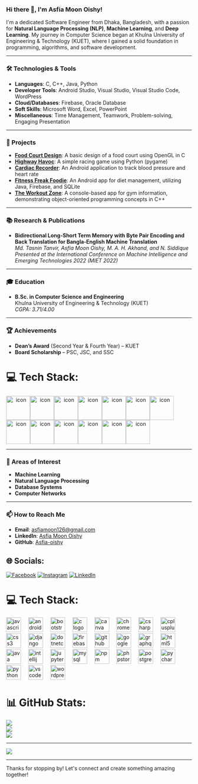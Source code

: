 ### Hi there 👋, I'm Asfia Moon Oishy!


I'm a dedicated Software Engineer from Dhaka, Bangladesh, with a passion for **Natural Language Processing (NLP)**, **Machine Learning**, and **Deep Learning**. My journey in Computer Science began at Khulna University of Engineering & Technology (KUET), where I gained a solid foundation in programming, algorithms, and software development.


---


### 🛠️ Technologies & Tools


- **Languages**: C, C++, Java, Python
- **Developer Tools**: Android Studio, Visual Studio, Visual Studio Code, WordPress
- **Cloud/Databases**: Firebase, Oracle Database
- **Soft Skills**: Microsoft Word, Excel, PowerPoint
- **Miscellaneous**: Time Management, Teamwork, Problem-solving, Engaging Presentation


---


### 🚀 Projects


- **[Food Court Design](https://github.com/Asfia-oishy/FoodCourt)**: A basic design of a food court using OpenGL in C
- **[Highway Havoc](https://github.com/Asfia-oishy/Highway-Havoc)**: A simple racing game using Python (pygame)
- **[Cardiac Recorder](https://github.com/tanvir18009/CardiacRecorder_007_009)**: An Android application to track blood pressure and heart rate
- **[Fitness Freak Foodie](https://github.com/Asfia-oishy/FitnessFreakFoodie)**: An Android app for diet management, utilizing Java, Firebase, and SQLite
- **[The Workout Zone](https://github.com/Asfia-oishy/TheWorkOutZone)**: A console-based app for gym information, demonstrating object-oriented programming concepts in C++


---


### 📚 Research & Publications


- **Bidirectional Long-Short Term Memory with Byte Pair Encoding and Back Translation for Bangla-English Machine Translation**  
  _Md. Tasnin Tanvir, Asfia Moon Oishy, M. A. H. Akhand, and N. Siddique_  
  _Presented at the International Conference on Machine Intelligence and Emerging Technologies 2022 (MIET 2022)_


---


### 🎓 Education


- **B.Sc. in Computer Science and Engineering**  
  Khulna University of Engineering & Technology (KUET)  
  _CGPA: 3.71/4.00_


---


### 🏆 Achievements


- **Dean’s Award** (Second Year & Fourth Year) – KUET
- **Board Scholarship** – PSC, JSC, and SSC


# 💻 Tech Stack:


###


<div align="center">
<div style="display: flex; align-items: flex-start;"><img src="https://techstack-generator.vercel.app/js-icon.svg" alt="icon" width="65" height="65" /><img src="https://techstack-generator.vercel.app/cpp-icon.svg" alt="icon" width="65" height="65" /><img src="https://techstack-generator.vercel.app/csharp-icon.svg" alt="icon" width="65" height="65" /><img src="https://techstack-generator.vercel.app/swift-icon.svg" alt="icon" width="65" height="65" /><img src="https://techstack-generator.vercel.app/sass-icon.svg" alt="icon" width="65" height="65" /><img src="https://techstack-generator.vercel.app/github-icon.svg" alt="icon" width="65" height="65" /><img src="https://techstack-generator.vercel.app/mysql-icon.svg" alt="icon" width="65" height="65" /></div><div style="display: flex; align-items: flex-start;"><img src="https://techstack-generator.vercel.app/java-icon.svg" alt="icon" width="65" height="65" /><img src="https://techstack-generator.vercel.app/django-icon.svg" alt="icon" width="65" height="65" /><img src="https://techstack-generator.vercel.app/python-icon.svg" alt="icon" width="65" height="65" /><img src="https://techstack-generator.vercel.app/prettier-icon.svg" alt="icon" width="65" height="65" /><img src="https://techstack-generator.vercel.app/react-icon.svg" alt="icon" width="65" height="65" /><img src="https://techstack-generator.vercel.app/restapi-icon.svg" alt="icon" width="65" height="65" /></div>
</div>


---


### 🌱 Areas of Interest


- **Machine Learning**
- **Natural Language Processing**
- **Database Systems**
- **Computer Networks**


---


### 📫 How to Reach Me


- **Email**: asfiamoon126@gmail.com
- **LinkedIn**: [Asfia Moon Oishy](https://www.linkedin.com/in/asfia-moon-oishy)
- **GitHub**: [Asfia-oishy](https://github.com/Asfia-oishy)


## 🌐 Socials:


[![Facebook](https://img.shields.io/badge/Facebook-%231877F2.svg?logo=Facebook&logoColor=white)]([https://facebook.com/asfia-moon-oishy]) [![Instagram](https://img.shields.io/badge/Instagram-%23E4405F.svg?logo=Instagram&logoColor=white)](https://instagram.com/oishy_asfia) [![LinkedIn](https://img.shields.io/badge/LinkedIn-%230077B5.svg?logo=linkedin&logoColor=white)](https://linkedin.com/in/asfia-moon-oishy)


# 💻 Tech Stack:


<div align="left">
  <img src="https://cdn.jsdelivr.net/gh/devicons/devicon/icons/javascript/javascript-original.svg" height="40" alt="javascript logo"  />
  <img width="12" />
  <img src="https://cdn.jsdelivr.net/gh/devicons/devicon/icons/androidstudio/androidstudio-original.svg" height="40" alt="androidstudio logo"  />
  <img width="12" />
  <img src="https://cdn.jsdelivr.net/gh/devicons/devicon/icons/bootstrap/bootstrap-original.svg" height="40" alt="bootstrap logo"  />
  <img width="12" />
  <img src="https://cdn.jsdelivr.net/gh/devicons/devicon/icons/c/c-original.svg" height="40" alt="c logo"  />
  <img width="12" />
  <img src="https://cdn.jsdelivr.net/gh/devicons/devicon/icons/canva/canva-original.svg" height="40" alt="canva logo"  />
  <img width="12" />
  <img src="https://cdn.jsdelivr.net/gh/devicons/devicon/icons/chrome/chrome-original.svg" height="40" alt="chrome logo"  />
  <img width="12" />
  <img src="https://cdn.jsdelivr.net/gh/devicons/devicon/icons/csharp/csharp-original.svg" height="40" alt="csharp logo"  />
  <img width="12" />
  <img src="https://cdn.jsdelivr.net/gh/devicons/devicon/icons/cplusplus/cplusplus-original.svg" height="40" alt="cplusplus logo"  />
  <img width="12" />
  <img src="https://cdn.jsdelivr.net/gh/devicons/devicon/icons/css3/css3-original.svg" height="40" alt="css3 logo"  />
  <img width="12" />
  <img src="https://cdn.jsdelivr.net/gh/devicons/devicon/icons/django/django-plain.svg" height="40" alt="django logo"  />
  <img width="12" />
  <img src="https://cdn.jsdelivr.net/gh/devicons/devicon/icons/dotnetcore/dotnetcore-original.svg" height="40" alt="dotnetcore logo"  />
  <img width="12" />
  <img src="https://cdn.jsdelivr.net/gh/devicons/devicon/icons/firebase/firebase-plain.svg" height="40" alt="firebase logo"  />
  <img width="12" />
  <img src="https://cdn.jsdelivr.net/gh/devicons/devicon/icons/github/github-original.svg" height="40" alt="github logo"  />
  <img width="12" />
  <img src="https://cdn.jsdelivr.net/gh/devicons/devicon/icons/google/google-original.svg" height="40" alt="google logo"  />
  <img width="12" />
  <img src="https://cdn.jsdelivr.net/gh/devicons/devicon/icons/graphql/graphql-plain.svg" height="40" alt="graphql logo"  />
  <img width="12" />
  <img src="https://cdn.jsdelivr.net/gh/devicons/devicon/icons/html5/html5-original.svg" height="40" alt="html5 logo"  />
  <img width="12" />
  <img src="https://cdn.jsdelivr.net/gh/devicons/devicon/icons/java/java-original.svg" height="40" alt="java logo"  />
  <img width="12" />
  <img src="https://cdn.jsdelivr.net/gh/devicons/devicon/icons/intellij/intellij-original.svg" height="40" alt="intellij logo"  />
  <img width="12" />
  <img src="https://cdn.jsdelivr.net/gh/devicons/devicon/icons/jupyter/jupyter-original.svg" height="40" alt="jupyter logo"  />
  <img width="12" />
  <img src="https://cdn.jsdelivr.net/gh/devicons/devicon/icons/mysql/mysql-original.svg" height="40" alt="mysql logo"  />
  <img width="12" />
  <img src="https://cdn.jsdelivr.net/gh/devicons/devicon/icons/npm/npm-original-wordmark.svg" height="40" alt="npm logo"  />
  <img width="12" />
  <img src="https://cdn.jsdelivr.net/gh/devicons/devicon/icons/phpstorm/phpstorm-original.svg" height="40" alt="phpstorm logo"  />
  <img width="12" />
  <img src="https://cdn.jsdelivr.net/gh/devicons/devicon/icons/postgresql/postgresql-original.svg" height="40" alt="postgresql logo"  />
  <img width="12" />
  <img src="https://cdn.jsdelivr.net/gh/devicons/devicon/icons/pycharm/pycharm-original.svg" height="40" alt="pycharm logo"  />
  <img width="12" />
  <img src="https://cdn.jsdelivr.net/gh/devicons/devicon/icons/python/python-original.svg" height="40" alt="python logo"  />
  <img width="12" />
  <img src="https://cdn.jsdelivr.net/gh/devicons/devicon/icons/vscode/vscode-original.svg" height="40" alt="vscode logo"  />
  <img width="12" />
  <img src="https://cdn.jsdelivr.net/gh/devicons/devicon/icons/wordpress/wordpress-original.svg" height="40" alt="wordpress logo"  />
</div>


###


# 📊 GitHub Stats:


![](https://github-readme-stats.vercel.app/api?username=Asfia-oishy&theme=onedark&hide_border=false&include_all_commits=true&count_private=true)<br/>
![](https://github-readme-streak-stats.herokuapp.com/?user=Asfia-oishy&theme=onedark&hide_border=false)<br/>
![](https://github-readme-stats.vercel.app/api/top-langs/?username=Asfia-oishy&theme=onedark&hide_border=false&include_all_commits=true&count_private=true&layout=compact)


---


[![](https://visitcount.itsvg.in/api?id=Asfia-oishy&icon=0&color=0)](https://visitcount.itsvg.in)


<!-- Proudly created with GPRM ( https://gprm.itsvg.in ) -->


---


Thanks for stopping by! Let's connect and create something amazing together!
